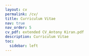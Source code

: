 ```yaml
---
layout: cv
permalink: /cv/
title: Curriculum Vitae
nav: true
nav_order: 5
cv_pdf: extended CV_Antony Kiran.pdf
description: Curriculum Vitae
toc:
  sidebar: left
---
```

